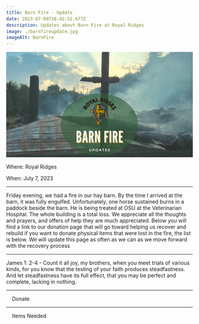 ```yaml
---
title: Barn Fire - Update
date: 2023-07-09T16:42:52.677Z
description: Updates about Barn Fire at Royal Ridges
image: ./barnfireupdate.jpg
imageAlt: BarnFire
---
```


![BarnFire](barnfireupdate.jpg 'BarnFire')

<div className="text-center">
<p className="my-2"><span className="font-semibold">Where:&nbsp;</span>Royal Ridges</p>
<p className="mb-2"><span className="font-semibold">When:&nbsp;</span>July 7, 2023</p>
</div>

<hr />

<p className="my-4">Friday evening, we had a fire in our hay barn. By the time I arrived at the barn, it was fully engulfed. Unfortunately, one horse sustained burns in a paddock beside the barn. He is being treated at OSU at the Veterinarian Hospital. The whole building is a total loss. We appreciate all the thoughts and prayers, and offers of help they are much appreciated. Below you will find a link to our donation page that will go toward helping us recover and rebuild if you want to donate physical items that were lost in the fire, the list is below. We will update this page as often as we can as we move forward with the recovery process</p>

<hr />

<p className="my-4">James 1: 2-4 - Count it all joy, my brothers, when you meet trials of various kinds, for you know that the testing of your faith produces steadfastness.  And let steadfastness have its full effect, that you may be perfect and complete, lacking in nothing.</p>

<hr />

<div className='text-center mt-4'>
    <a         
        href='https://www.ultracamp.com/donations/DonationSelection.aspx'
        className='text-green-200 hover:text-indigo-400 hover:underline font-cursive text-2xl'
        target='_blank' 
        rel='noopener noreferrer'
    >Donate</a>
</div>

<hr />

<div className='text-center mt-4'>
    <a 
        href='https://www.amazon.com/hz/wishlist/ls/3D5MD2FK1UZCD/ref=hz_ls_biz_ex?fbclid=IwAR2BzHqvvztyFsUB3pFYiW9wk1hrmSpqAJe6i1DaIbiBwJoHUgeAw3TtaUo'
        className='text-green-200 hover:text-indigo-400 hover:underline font-cursive text-2xl'
        target='_blank' 
        rel='noopener noreferrer'
    >Items Needed</a>
</div>
